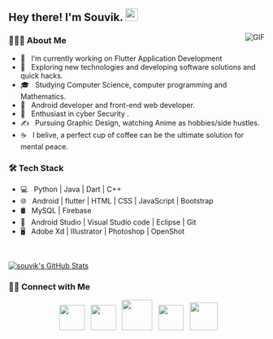 <h2> Hey there! I'm Souvik. <img src="https://github.com/souvikguria98/souvikguria98/blob/master/Hi.gif" width="25"></h2>
<img align="right" alt="GIF" src="https://raw.githubusercontent.com/souvikguria98/souvikguria98/master/1.gif" />

<h3> 👨🏻‍💻 About Me </h3>

- 🔭 &nbsp; I’m currently working on Flutter Application Development
- 🤔 &nbsp; Exploring new technologies and developing software solutions and quick hacks.
- 🎓 &nbsp; Studying Computer Science, computer programming and Mathematics.
- 💼 &nbsp; Android developer and front-end web developer.
- 🌱 &nbsp; Enthusiast in cyber Security .
- ✍️ &nbsp; Pursuing Graphic Design, watching Anime as hobbies/side hustles.
- ☕ &nbsp; I belive, a perfect cup of coffee can be the ultimate solution for mental peace. 

<h3>🛠 Tech Stack</h3>

- 💻 &nbsp; Python | Java | Dart | C++  
- 🌐 &nbsp; Android | flutter | HTML | CSS | JavaScript | Bootstrap 
- 🛢 &nbsp; MySQL | Firebase
- 🔧 &nbsp; Android Studio | Visual Studio code | Eclipse | Git
- 🖥 &nbsp; Adobe Xd | Illustrator | Photoshop | OpenShot

<br/>

[![souvik's GitHub Stats](https://github-readme-stats.vercel.app/api?username=souvikguria98&show_icons=true)](https://github.com/souvikguria98)

<h3> 🤝🏻 Connect with Me </h3>

<p align="center">
<!-- <a href="https://techdevsouvik.netlify.app/"><img alt="Website" src="https://img.shields.io/badge/Website-www.techdevsouvik.netlify.app-green?style=flat-square&logo=google-chrome"></a>
<a href="https://www.linkedin.com/in/souvik-guria-/"><img alt="LinkedIn" src="https://img.shields.io/badge/LinkedIn-Souvik%20Guria-blue?style=flat-square&logo=linkedin"></a>
<a href="mailto:souvikguria98@gmail.com"><img alt="Email" src="https://img.shields.io/badge/Email-souvikguria98@gmail.com-red?style=flat-square&logo=gmail"></a>
<a href="https://twitter.com/_souvik_guria"><img alt="Twitter" src="https://img.shields.io/badge/Twitter-Souvik%20Guria-blue?style=flat-square&logo=twitter"></a>
-->
&nbsp; <a href="https://twitter.com/_souvik_guria"><img src="" width="50" /></a>  
&nbsp; <a href="https://techdevsouvik.netlify.app/"><img src="https://img.icons8.com/cotton/64/000000/domain.png" width="50" /></a>
&nbsp; <a href="https://www.instagram.com/the_caffeine__addict/"><img src="https://img.icons8.com/cotton/64/000000/instagram-new.png"  width="60" /></a>  
&nbsp; <a href="https://www.linkedin.com/in/souvik-guria-/"><img src="https://img.icons8.com/doodle/64/000000/linkedin.png" width="50" /></a>
&nbsp; 
<a href="mailto:souvikguria98@gmail.com"><img src="https://img.icons8.com/plasticine/100/000000/gmail.png"  width="55" /></a>

</p>



